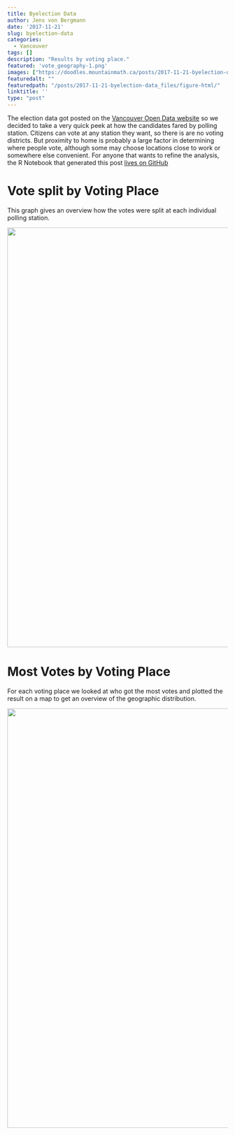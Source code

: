 ```yaml
---
title: Byelection Data
author: Jens von Bergmann
date: '2017-11-21'
slug: byelection-data
categories:
  - Vancouver
tags: []
description: "Results by voting place."
featured: 'vote_geography-1.png'
images: ["https://doodles.mountainmath.ca/posts/2017-11-21-byelection-data_files/figure-html/vote_geography.png-1.png"]
featuredalt: ""
featuredpath: "/posts/2017-11-21-byelection-data_files/figure-html/"
linktitle: ''
type: "post"
---
```




The election data got posted on the [Vancouver Open Data website](http://data.vancouver.ca/datacatalogue/municipalElectionResults.htm) so we decided to take a very quick peek at how the candidates fared by polling station. Citizens can vote at any station they want, so there is are no voting districts. But proximity to home is probably a large factor in determining where people vote, although some may choose locations close to work or somewhere else convenient. For anyone that wants to refine the analysis, the R Notebook that generated this post [lives on GitHub]((https://github.com/mountainMath/doodles/blob/master/content/posts/2017-11-21-byelection-data.Rmarkdown))






# Vote split by Voting Place
This graph gives an overview how the votes were split at each individual polling station.

<img src="/posts/2017-11-21-byelection-data_files/figure-html/unnamed-chunk-4-1.png" width="960" />

# Most Votes by Voting Place
For each voting place we looked at who got the most votes and plotted the result on a map to get an overview of the geographic distribution.



<img src="/posts/2017-11-21-byelection-data_files/figure-html/vote_geography-1.png" width="960" />

